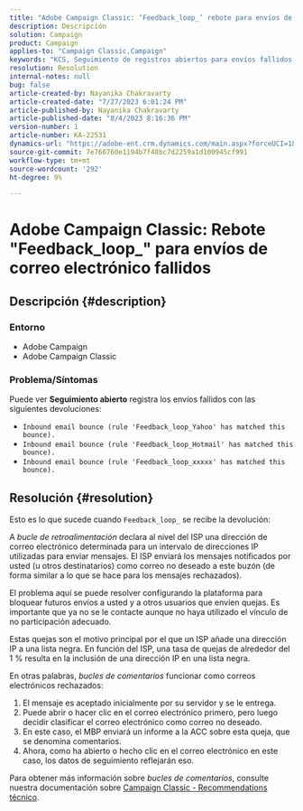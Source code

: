 ```yaml
---
title: "Adobe Campaign Classic: ‘Feedback_loop_’ rebote para envíos de correo electrónico fallidos"
description: Descripción
solution: Campaign
product: Campaign
applies-to: "Campaign Classic,Campaign"
keywords: "KCS, Seguimiento de registros abiertos para envíos fallidos, bucle de comentarios, Devolución de correo electrónico entrante, ACC,"
resolution: Resolution
internal-notes: null
bug: false
article-created-by: Nayanika Chakravarty
article-created-date: "7/27/2023 6:01:24 PM"
article-published-by: Nayanika Chakravarty
article-published-date: "8/4/2023 8:16:36 PM"
version-number: 1
article-number: KA-22531
dynamics-url: "https://adobe-ent.crm.dynamics.com/main.aspx?forceUCI=1&pagetype=entityrecord&etn=knowledgearticle&id=ede15597-a72c-ee11-bdf4-6045bd006149"
source-git-commit: 7e766760e1194b7f48bc7d2259a1d100945cf991
workflow-type: tm+mt
source-wordcount: '292'
ht-degree: 9%

---
```


# Adobe Campaign Classic: Rebote &quot;Feedback_loop_&quot; para envíos de correo electrónico fallidos

## Descripción {#description}


### Entorno

- Adobe Campaign
- Adobe Campaign Classic


### Problema/Síntomas

Puede ver <b>Seguimiento abierto</b> registra los envíos fallidos con las siguientes devoluciones:

- `Inbound email bounce (rule 'Feedback_loop_Yahoo' has matched this bounce).`
- `Inbound email bounce (rule 'Feedback_loop_Hotmail' has matched this bounce).`
- `Inbound email bounce (rule 'Feedback_loop_xxxxx' has matched this bounce).`



## Resolución {#resolution}


Esto es lo que sucede cuando `Feedback_loop_` se recibe la devolución:

A *bucle de retroalimentación* declara al nivel del ISP una dirección de correo electrónico determinada para un intervalo de direcciones IP utilizadas para enviar mensajes. El ISP enviará los mensajes notificados por usted (u otros destinatarios) como correo no deseado a este buzón (de forma similar a lo que se hace para los mensajes rechazados).

El problema aquí se puede resolver configurando la plataforma para bloquear futuros envíos a usted y a otros usuarios que envíen quejas. Es importante que ya no se le contacte aunque no haya utilizado el vínculo de no participación adecuado.

Estas quejas son el motivo principal por el que un ISP añade una dirección IP a una lista negra. En función del ISP, una tasa de quejas de alrededor del 1 % resulta en la inclusión de una dirección IP en una lista negra.

En otras palabras, *bucles de comentarios* funcionar como correos electrónicos rechazados:

1. El mensaje es aceptado inicialmente por su servidor y se le entrega.
2. Puede abrir o hacer clic en el correo electrónico primero, pero luego decidir clasificar el correo electrónico como correo no deseado.
3. En este caso, el MBP enviará un informe a la ACC sobre esta queja, que se denomina comentarios.
4. Ahora, como ha abierto o hecho clic en el correo electrónico en este caso, los datos de seguimiento reflejarán eso.


Para obtener más información sobre *bucles de comentarios*, consulte nuestra documentación sobre [Campaign Classic - Recommendations técnico](https://experienceleague.adobe.com/docs/deliverability-learn/deliverability-best-practice-guide/additional-resources/campaign/acc-technical-recommendations.html?lang=en#feedback-loop-acc).
